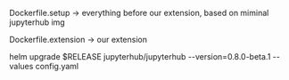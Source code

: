 Dockerfile.setup -> everything before our extension, based on miminal
jupyterhub img

Dockerfile.extension -> our extension

helm upgrade $RELEASE jupyterhub/jupyterhub --version=0.8.0-beta.1 --values config.yaml
